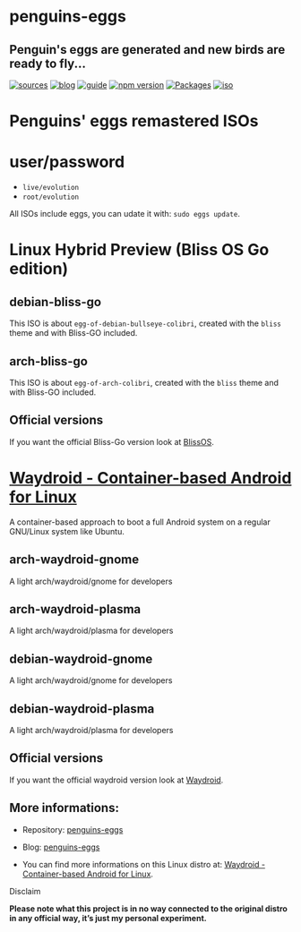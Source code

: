penguins-eggs
=============

## Penguin&#39;s eggs are generated and new birds are ready to fly...
[![sources](https://img.shields.io/badge/github-sources-cyan)](https://github.com/pieroproietti/penguins-eggs)
[![blog](https://img.shields.io/badge/blog-penguin's%20eggs-cyan)](https://penguins-eggs.net)
[![guide](https://img.shields.io/badge/guide-penguin's%20eggs-cyan)](https://penguins-eggs.net/docs/Tutorial/eggs-users-guide)
[![npm version](https://img.shields.io/npm/v/penguins-eggs.svg)](https://npmjs.org/package/penguins-eggs)
[![Packages](https://img.shields.io/badge/packages-blue)](https://sourceforge.net/projects/penguins-eggs/files/Packages)
[![iso](https://img.shields.io/badge/iso-images-cyan)](https://sourceforge.net/projects/penguins-eggs/files/ISOS)


# Penguins' eggs remastered ISOs

# user/password
* ```live/evolution```
* ```root/evolution```

All ISOs include eggs, you can udate it with: ```sudo eggs update```.

# Linux Hybrid Preview (Bliss OS Go edition)

## debian-bliss-go

This ISO is about `egg-of-debian-bullseye-colibri`, created with the `bliss` theme and with Bliss-GO included.

## **arch-bliss-go**

This ISO is about `egg-of-arch-colibri`, created with the `bliss` theme and with Bliss-GO included.

## Official versions
If you want the official Bliss-Go version look at [BlissOS](https://blog.blissos.org/bliss-os-linux-hybrid-preview/). 


# [Waydroid - Container-based Android for Linux](https://waydro.id/)

A container-based approach to boot a full Android system on a regular GNU/Linux system like Ubuntu.

##  **arch-waydroid-gnome**
A light arch/waydroid/gnome for developers

##  **arch-waydroid-plasma**
A light arch/waydroid/plasma for developers

##  **debian-waydroid-gnome**
A light arch/waydroid/gnome for developers

##  **debian-waydroid-plasma**
A light arch/waydroid/plasma for developers

## Official versions
If you want the official waydroid version look at [Waydroid](https://waydro.id/#wdlinux). 

## More informations:

* Repository: [penguins-eggs](https://github.com/pieroproietti/penguins-eggs)
* Blog: [penguins-eggs](https://penguins-eggs.net)

* You can find more informations on this Linux distro at: [Waydroid - Container-based Android for Linux](https://waydro.id/).


Disclaim

__Please note what this project is in no way connected to the original distro in any official way, it’s just my personal experiment.__

